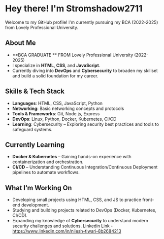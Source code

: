 # Hey there! I'm Stromshadow2711 

Welcome to my GitHub profile! I'm currently pursuing my BCA (2022-2025) from Lovely Professional University.

## About Me
-  **BCA GRADUATE ** FROM Lovely Professional University (2022-2025)
-  I specialize in **HTML**, **CSS**, and **JavaScript**.
-  Currently diving into **DevOps** and **Cybersecurity** to broaden my skillset and build a solid foundation for my career.

##  Skills & Tech Stack
- **Languages**: HTML, CSS, JavaScript, Python
- **Networking**: Basic networking concepts and protocols
- **Tools & Frameworks**: Git, Node.js, Express
- **DevOps**: Linux, Python, Docker, Kubernetes, CI/CD
- **Learning**: Cybersecurity – Exploring security best practices and tools to safeguard systems.

##  Currently Learning
-  **Docker & Kubernetes** – Gaining hands-on experience with containerization and orchestration.
-  **CI/CD** – Understanding Continuous Integration/Continuous Deployment pipelines to automate workflows.

## What I’m Working On
- Developing small projects using HTML, CSS, and JS to practice front-end development.
- Studying and building projects related to DevOps (Docker, Kubernetes, CI/CD).
- Expanding my knowledge of **Cybersecurity** to understand modern security challenges and solutions.
 Linkedin Link -
       https://www.linkedin.com/in/nilesh-tiwari-8b2684213
